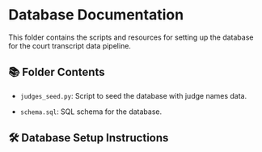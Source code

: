 # Database Documentation
This folder contains the scripts and resources for setting up the database for the court transcript data pipeline.

## 📚 Folder Contents

- `judges_seed.py`: Script to seed the database with judge names data.

- `schema.sql`: SQL schema for the database.

## 🛠️ Database Setup Instructions